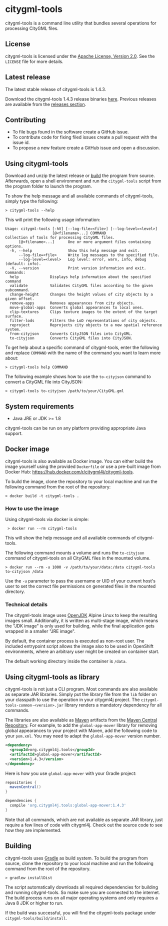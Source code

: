 # citygml-tools
citygml-tools is a command line utility that bundles several operations for processing CityGML files.

## License
citygml-tools is licensed under the [Apache License, Version 2.0](http://www.apache.org/licenses/LICENSE-2.0).
See the `LICENSE` file for more details.

## Latest release
The latest stable release of citygml-tools is 1.4.3.

Download the citygml-tools 1.4.3 release binaries
[here](https://github.com/citygml4j/citygml-tools/releases/download/v1.4.3/citygml-tools-1.4.3.zip). Previous releases
are available from the [releases section](https://github.com/citygml4j/citygml-tools/releases).

## Contributing
* To file bugs found in the software create a GitHub issue.
* To contribute code for fixing filed issues create a pull request with the issue id.
* To propose a new feature create a GitHub issue and open a discussion.

## Using citygml-tools
Download and unzip the latest release or [build](https://github.com/citygml4j/citygml-tools#building) the program from
source. Afterwards, open a shell environment and run the `citygml-tools` script from the program folder to launch the
program.

To show the help message and all available commands of citygml-tools, simply type the following:

    > citygml-tools --help

This will print the following usage information:

```
Usage: citygml-tools [-hV] [--log-file=<file>] [--log-level=<level>]
                     [@<filename>...] COMMAND
Collection of tools for processing CityGML files.
      [@<filename>...]      One or more argument files containing options.
  -h, --help                Show this help message and exit.
      --log-file=<file>     Write log messages to the specified file.
      --log-level=<level>   Log level: error, warn, info, debug (default: info).
  -V, --version             Print version information and exit.
Commands:
  help              Displays help information about the specified command
  validate          Validates CityGML files according to the given subcommand.
  change-height     Changes the height values of city objects by a given offset.
  remove-apps       Removes appearances from city objects.
  move-global-apps  Converts global appearances to local ones.
  clip-textures     Clips texture images to the extent of the target surface.
  filter-lods       Filters the LoD representations of city objects.
  reproject         Reprojects city objects to a new spatial reference system.
  from-cityjson     Converts CityJSON files into CityGML.
  to-cityjson       Converts CityGML files into CityJSON.
```

To get help about a specific command of citygml-tools, enter the following and replace `COMMAND` with the name of
the command you want to learn more about:

    > citygml-tools help COMMAND

The following example shows how to use the `to-cityjson` command to convert a CityGML file into CityJSON:

    > citygml-tools to-cityjson /path/to/your/CityGML.gml

## System requirements
* Java JRE or JDK >= 1.8
  
citygml-tools can be run on any platform providing appropriate Java support. 

## Docker image

citygml-tools is also available as Docker image. You can either build the image yourself using the provided `Dockerfile`
or use a pre-built image from Docker Hub: https://hub.docker.com/r/citygml4j/citygml-tools.

To build the image, clone the repository to your local machine and run the following command from the root of the
repository:

    > docker build -t citygml-tools .

### How to use the image
    
Using citygml-tools via docker is simple:
 
     > docker run --rm citygml-tools
     
 This will show the help message and all available commands of citygml-tools.
 
 The following command mounts a volume and runs the `to-cityjson` command of citygml-tools on all CityGML files 
 in the mounted volume.

    > docker run --rm -u 1000 -v /path/to/your/data:/data citygml-tools to-cityjson /data

Use the `-u` parameter to pass the username or UID of your current host's user to set the correct file permissions on
generated files in the mounted directory.

### Technical details

The citygml-tools image uses [OpenJDK](https://hub.docker.com/_/openjdk) Alpine Linux to keep the resulting images
small. Additionally, it is written as multi-stage image, which means the "JDK image" is only used for building, while
the final application gets wrapped in a smaller "JRE image".

By default, the container process is executed as non-root user. The included entrypoint script allows the image also to
be used in OpenShift environments, where an arbitrary user might be created on container start.

The default working directory inside the container is `/data`.

## Using citygml-tools as library
citygml-tools is not just a CLI program. Most commands are also available as separate JAR libraries. Simply put the
library file from the `lib` folder on your classpath to use the operation in your citygml4j project. The
`citygml-tools-common-<version>.jar` library renders a mandatory dependency for all commands.

The libraries are also available as [Maven](http://maven.apache.org/) artifacts from the
[Maven Central Repository](https://search.maven.org/search?q=org.citygml4j.tools). For example, to add the
`global-app-mover` library for removing global appearances to your project with Maven, add the following code to your
`pom.xml`. You may need to adapt the `global-app-mover` version number.

```xml
<dependency>
  <groupId>org.citygml4j.tools</groupId>
  <artifactId>global-app-mover</artifactId>
  <version>1.4.3</version>
</dependency>
```

Here is how you use `global-app-mover` with your Gradle project:

```gradle
repositories {
  mavenCentral()
}

dependencies {
  compile 'org.citygml4j.tools:global-app-mover:1.4.3'
}
```

Note that all commands, which are not available as separate JAR library, just require a few lines of code with
citygml4j. Check out the source code to see how they are implemented.

## Building
citygml-tools uses [Gradle](https://gradle.org/) as build system. To build the program from source, clone the
repository to your local machine and run the following command from the root of the repository.

    > gradlew installDist
    
The script automatically downloads all required dependencies for building and running citygml-tools. So make sure you
are connected to the internet. The build process runs on all major operating systems and only requires a Java 8 JDK or
higher to run.

If the build was successful, you will find the citygml-tools package under `citygml-tools/build/install`.